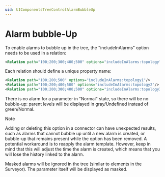 ```yaml
---
uid: UIComponentsTreeControlAlarmBubbleUp
---
```


# Alarm bubble-Up

To enable alarms to bubble up in the tree, the "includeInAlarms" option needs to be used in a relation:

```xml
<Relation path="100;200;300;400;500" options="includeInAlarms:topology"/>
```

<!-- The option "includeInAlarms" will generate an extra alarm property named 'SL_TREE_INFO_topology' on alarms from the tables in the path. The value of this property will contain the primary keys x1, x2, x3, etc. for each node in the relation path, e.g. "SL_Table_100,x1;SL_Table_200,x2;SL_Table_300,x3;etc.". The tree control needs this information to be able to bubble up alarm levels in the tree.

In case alarm bubble-up is not working correctly, you should first verify whether this property exists on the alarms and contains a valid path. Verify that the path does not contain empty primary keys (the tree control could then ignore this property).

> [!NOTE]
> This property can only be seen in the alarm details of System Display. Cube will hide this property. Note that System Display is no longer available from DataMiner 9.6.0 onwards. -->

Each relation should define a unique property name:

```xml
<Relation path="100;200;500" options="includeInAlarms:topology1"/>
<Relation path="100;200;400;500" options="includeInAlarms:topology2"/>
<Relation path="100;200;300;400;500" options="includeInAlarms:topology3"/>
```

There is no alarm for a parameter in "Normal" state, so there will be no bubble-up: parent levels will be displayed in gray/Undefined instead of green/Normal.

> [!NOTE]
> Adding or deleting this option in a connector can have unexpected results, such as alarms that cannot bubble up until a new alarm is created, or bubble-up that remains present while the option has been removed. A potential workaround is to reapply the alarm template. However, keep in mind that this will adjust the time the alarm is created, which means that you will lose the history linked to the alarm.

Masked alarms will be ignored in the tree (similar to elements in the Surveyor). The parameter itself will be displayed as masked.
